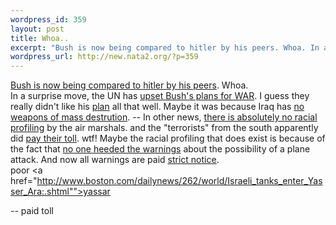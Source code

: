 ```yaml
--- 
wordpress_id: 359
layout: post
title: Whoa..
excerpt: "Bush is now being compared to hitler by his peers. Whoa. In a surprise move, the UN has upset Bush's plans for WAR. I guess they really didn't like his "
wordpress_url: http://new.nata2.org/?p=359
---
```

<a href="http://reuters.com/news_article.jhtml?type=politicsnews&amp;StoryID=1471464">Bush is now being compared to hitler by his peers</a>. Whoa. <br/>In a surprise move, the UN has <a href="http://news.independent.co.uk/world/politics/story.jsp?story=334645">upset Bush's plans for WAR</a>. I guess they really didn't like his <a href="http://www.lasvegassun.com/sunbin/stories/bw-wh/2002/sep/19/091908848.html">plan</a> all that well. Maybe it was because Iraq has <a href="http://www.canada.com/news/story.asp?id=%7BE5A97980-9576-40C6-9197-AA1386309F28%7D">no weapons of mass destrution</a>. 
-- In other news, <a href="http://www.fortwayne.com/mld/newssentinel/4108036.htm">there is absolutely no racial profiling</a> by the air marshals. and the "terrorists" from the south apparently did <a href="http://www.news-press.com/news/today/020919hunter.html">pay their toll</a>. wtf! Maybe the racial profiling that does exist is because of the fact that <a href="http://www.nytimes.com/2002/09/19/politics/19INTE.html?ex=1033099200&amp;en=a9e6095de3e1c203&amp;ei=5006&amp;partner=ALTAVISTA1">no one heeded the warnings</a> about the possibility of a plane attack. And now all warnings are paid <a href="http://abcnews.go.com/sections/wnt/DailyNews/moreterror020918.html">strict notice</a>. <br/>poor <a href="http://www.boston.com/dailynews/262/world/Israeli_tanks_enter_Yasser_Ara:.shtml"">yassar</a>

 -- paid toll
